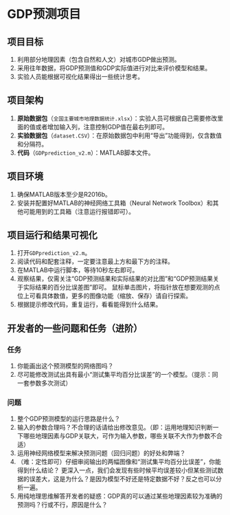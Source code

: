# GDP预测项目

## 项目目标
1. 利用部分地理因素（包含自然和人文）对城市GDP做出预测。
2. 采用往年数据，将GDP预测值和GDP实际值进行对比来评价模型和结果。
3. 实验人员能根据可视化结果得出一些统计思考。

## 项目架构
1. **原始数据包**（`全国主要城市地理数据统计.xlsx`）：实验人员可根据自己需要修改里面的值或者增加输入列，注意控制GDP值在最右列即可。
2. **实验数据包**（`dataset.CSV`）：在原始数据包中利用“导出”功能得到，仅含数值和分隔符。
3. **代码**（`GDPprediction_v2.m`）：MATLAB脚本文件。

## 项目环境
1. 确保MATLAB版本至少是R2016b。
2. 安装并配置好MATLAB的神经网络工具箱（Neural Network Toolbox）和其他可能用到的工具箱（注意运行报错即可）。

## 项目运行和结果可视化
1. 打开`GDPprediction_v2.m`。
2. 阅读代码和配套注释，一定要注意最上方和最下方的注释。
3. 在MATLAB中运行脚本，等待10秒左右即可。
4. 观察结果，仅需关注“GDP预测结果和实际结果的对比图”和“GDP预测结果关于实际结果的百分比误差图”即可。
   鼠标单击图片，将指针放在想要观测的点位上可看具体数值，更多的图像功能（缩放、保存）请自行探索。
5. 根据提示修改代码，重复运行，看看能得到什么结果。

## 开发者的一些问题和任务（进阶）
### 任务
1. 你能画出这个预测模型的网络图吗？
2. 尽可能修改测试出具有最小“测试集平均百分比误差”的一个模型。（提示：同一套参数多次测试）

### 问题
1. 整个GDP预测模型的运行思路是什么？
2. 输入的参数合理吗？不合理的话请给出修改意见。（即：运用地理知识判断一下哪些地理因素与GDP关联大，可作为输入参数，哪些关联不大作为参数不合适）
3. 运用神经网络模型来解决预测问题（回归问题）的好处和弊端？
4. （难：定性即可）仔细审阅输出的两幅图像和“测试集平均百分比误差”，你能得到什么结论？
   更深入一点，我们会发现有些时候平均误差较小但某些测试数据的误差大，这是为什么？是因为模型不好还是特定数据不好？反之也可以分析一遍。
5. 用纯地理思维解答开发者的疑惑：GDP真的可以通过某些地理因素较为准确的预测吗？行或不行，原因是什么？